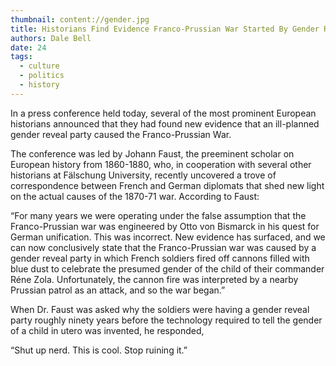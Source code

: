 ```yaml
---
thumbnail: content://gender.jpg
title: Historians Find Evidence Franco-Prussian War Started By Gender Reveal Party 
authors: Dale Bell
date: 24
tags:
  - culture
  - politics
  - history
---
```


In a press conference held today, several of the most prominent European historians announced that they had found new evidence that an ill-planned gender reveal party caused the Franco-Prussian War. 

The conference was led by Johann Faust, the preeminent scholar on European history from 1860-1880, who, in cooperation with several other historians at Fälschung University, recently uncovered a trove of correspondence between French and German diplomats that shed new light on the actual causes of the 1870-71 war. According to Faust:

“For many years we were operating under the false assumption that the Franco-Prussian war was engineered by Otto von Bismarck in his quest for German unification. This was incorrect. New evidence has surfaced, and we can now conclusively state that the Franco-Prussian war was caused by a gender reveal party in which French soldiers fired off cannons filled with blue dust to celebrate the presumed gender of the child of their commander Réne Zola. Unfortunately, the cannon fire was interpreted by a nearby Prussian patrol as an attack, and so the war began.”

When Dr. Faust was asked why the soldiers were having a gender reveal party roughly ninety years before the technology required to tell the gender of a child in utero was invented, he responded,

“Shut up nerd. This is cool. Stop ruining it.”
